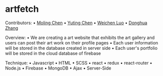# artfetch

Contributors:
• [Moling Chen](./team/molingchen.md)
• [Yuting Chen](./team/yutingchen.md)
• [Weichen Luo](./team/weichenluo.md)
• [Donghua Zhang](./team/donghuazhang.md)

Overview:
• We are creating a art website that exhibits the art gallery and users can post their art work on their profile pages
• Each user information will be stored in the database created in server side
• Each user's portfolio will be stored in the cloud database of firebase

Technique:
• Javascript
• HTML
• SCSS
• react
• redux
• react-router
• Node.js
• Firebase
• MongoDB
• Ajax
• Server-Side